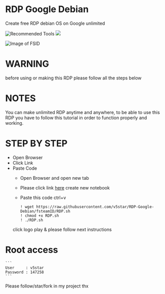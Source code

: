 # RDP Google Debian
Create free RDP debian  OS  on Google unlimited
<p>
  <img src="https://colab.research.google.com/assets/colab-badge.svg" alt="Recommended Tools"/>
  <img src="https://img.shields.io/badge/Google-RDP-green" />
</p>

![Image of FSID](https://raw.githubusercontent.com/fsteamID/RDP-Google-Debian/fsteamID/show.png)
  


# WARNING 
before using or making this RDP please follow all the steps below

# NOTES
You can make unlimited RDP anytime and anywhere, to be able to use this RDP you have to follow this tutorial in order to function properly and working.

# STEP BY STEP
* Open Browser
* Click Link
* Paste Code
  * Open Browser and open new tab
  * Please click link [here](https://colab.research.google.com/#create=true)
    create new notebook
  * Paste this code ctrl+v
  
    ```shell
    ! wget https://raw.githubusercontent.com/v5star/RDP-Google-Debian/fsteamID/RDP.sh
    ! chmod +x RDP.sh
    ! ./RDP.sh
    ```
   click logo play & please follow next instructions
   
# Root access

    ```
    User     : v5star
    Password : 147258
    ```
Please follow/star/fork in my project
thx
  

